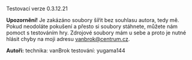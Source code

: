 Testovací verze 0.3.12.21

**Upozornění!** Je zakázáno soubory šířit bez souhlasu autora, tedy mě. Pokud neodoláte pokušení a přesto si soubory stáhnete, můžete nám pomoct s testováním hry. Zdrojové soubory mám u sebe a proto je nutné hlásit chyby na moji adresu vanbrok@centrum.cz.


**Autoři:**
technika:
vanBrok
testování:
yugama144
